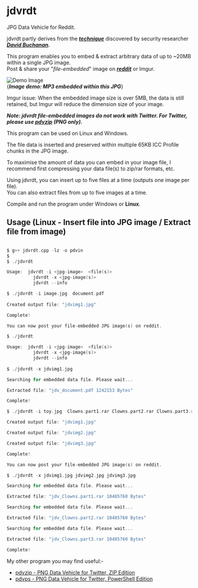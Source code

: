 # jdvrdt

JPG Data Vehicle for Reddit. 

jdvrdt partly derives from the ***[technique](https://www.vice.com/en/article/bj4wxm/tiny-picture-twitter-complete-works-of-shakespeare-steganography)*** discovered by security researcher ***[David Buchanan](https://www.da.vidbuchanan.co.uk/).*** 

This program enables you to embed & extract arbitrary data of up to ~20MB within a single JPG image.  
Post & share your "*file-embedded*" image on ***[reddit](https://www.reddit.com/)*** or Imgur. 

![Demo Image](https://github.com/CleasbyCode/jdvrdt/blob/main/demo_image/demo.jpg)  
{***Image demo: MP3 embedded within this JPG***} 

Imgur issue: When the embedded image size is over 5MB, the data is still retained, but Imgur will reduce the dimension size of your image.

***Note: jdvrdt file-embedded images do not work with Twitter.  For Twitter, please use [pdvzip](https://github.com/CleasbyCode/pdvzip) (PNG only).***

This program can be used on Linux and Windows.

The file data is inserted and preserved within multiple 65KB ICC Profile chunks in the JPG image.

To maximise the amount of data you can embed in your image file, I recommend first compressing your 
data file(s) to zip/rar formats, etc.  

Using jdvrdt, you can insert up to five files at a time (outputs one image per file).  
You can also extract files from up to five images at a time.

Compile and run the program under Windows or **Linux**.

## Usage (Linux - Insert file into JPG image / Extract file from image)

```c

$ g++ jdvrdt.cpp -lz -o pdvin
$
$ ./jdvrdt 

Usage:  jdvrdt -i <jpg-image>  <file(s)>  
	      jdvrdt -x <jpg-image(s)>  
	      jdvrdt --info

$ ./jdvrdt -i image.jpg  document.pdf
  
Created output file: "jdvimg1.jpg"  

Complete!  

You can now post your file-embedded JPG image(s) on reddit.  

$ ./jdvrdt

Usage:  jdvrdt -i <jpg-image>  <file(s)>  
	      jdvrdt -x <jpg-image(s)>  
	      jdvrdt --info
        
$ ./jdvrdt -x jdvimg1.jpg

Searching for embedded data file. Please wait...

Extracted file: "jdv_document.pdf 1242153 Bytes"

Complete!  

$ ./jdvrdt -i toy.jpg  Clowns.part1.rar Clowns.part2.rar Clowns.part3.rar 

Created output file: "jdvimg1.jpg"

Created output file: "jdvimg2.jpg"

Created output file: "jdvimg3.jpg"

Complete!

You can now post your file-embedded JPG image(s) on reddit.  

$ ./jdvrdt -x jdvimg1.jpg jdvimg2.jpg jdvimg3.jpg  

Searching for embedded data file. Please wait...

Extracted file: "jdv_Clowns.part1.rar 10485760 Bytes"

Searching for embedded data file. Please wait...

Extracted file: "jdv_Clowns.part2.rar 10485760 Bytes"

Searching for embedded data file. Please wait...

Extracted file: "jdv_Clowns.part3.rar 10485760 Bytes"

Complete!

```

My other program you may find useful:-  

* [pdvzip - PNG Data Vehicle for Twitter, ZIP Edition](https://github.com/CleasbyCode/pdvzip)  
* [pdvps - PNG Data Vehicle for Twitter, PowerShell Edition](https://github.com/CleasbyCode/pdvps)   

##

